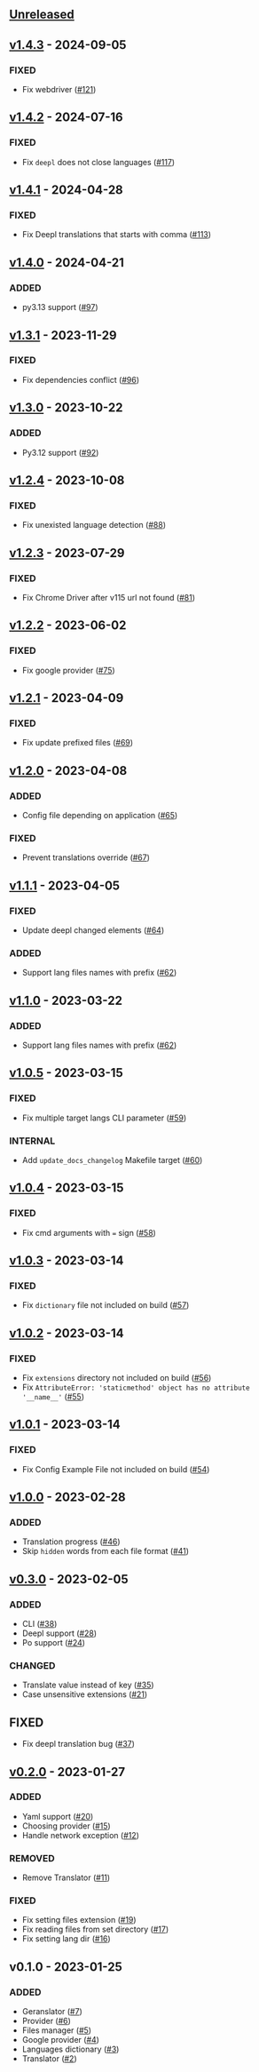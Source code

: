 ## [Unreleased](https://github.com/faissaloux/geranslator/compare/v1.4.3...main)

## [v1.4.3](https://github.com/faissaloux/geranslator/compare/v1.4.2...v1.4.3) - 2024-09-05
### FIXED
- Fix webdriver ([#121](https://github.com/faissaloux/geranslator/pull/121))

## [v1.4.2](https://github.com/faissaloux/geranslator/compare/v1.4.1...v1.4.2) - 2024-07-16
### FIXED
- Fix `deepl` does not close languages ([#117](https://github.com/faissaloux/geranslator/pull/117))

## [v1.4.1](https://github.com/faissaloux/geranslator/compare/v1.4.0...v1.4.1) - 2024-04-28
### FIXED
- Fix Deepl translations that starts with comma ([#113](https://github.com/faissaloux/geranslator/pull/113))

## [v1.4.0](https://github.com/faissaloux/geranslator/compare/v1.3.1...v1.4.0) - 2024-04-21
### ADDED
- py3.13 support ([#97](https://github.com/faissaloux/geranslator/pull/97))

## [v1.3.1](https://github.com/faissaloux/geranslator/compare/v1.3.0...v1.3.1) - 2023-11-29
### FIXED
- Fix dependencies conflict ([#96](https://github.com/faissaloux/geranslator/pull/96))

## [v1.3.0](https://github.com/faissaloux/geranslator/compare/v1.2.4...v1.3.0) - 2023-10-22
### ADDED
- Py3.12 support ([#92](https://github.com/faissaloux/geranslator/pull/92))

## [v1.2.4](https://github.com/faissaloux/geranslator/compare/v1.2.3...v1.2.4) - 2023-10-08
### FIXED
- Fix unexisted language detection ([#88](https://github.com/faissaloux/geranslator/pull/88))

## [v1.2.3](https://github.com/faissaloux/geranslator/compare/v1.2.2...v1.2.3) - 2023-07-29
### FIXED
- Fix Chrome Driver after v115 url not found ([#81](https://github.com/faissaloux/geranslator/pull/81))

## [v1.2.2](https://github.com/faissaloux/geranslator/compare/v1.2.1...v1.2.2) - 2023-06-02
### FIXED
- Fix google provider ([#75](https://github.com/faissaloux/geranslator/pull/75))

## [v1.2.1](https://github.com/faissaloux/geranslator/compare/v1.2.0...v1.2.1) - 2023-04-09
### FIXED
- Fix update prefixed files ([#69](https://github.com/faissaloux/geranslator/pull/69))

## [v1.2.0](https://github.com/faissaloux/geranslator/compare/v1.1.1...v1.2.0) - 2023-04-08
### ADDED
- Config file depending on application ([#65](https://github.com/faissaloux/geranslator/pull/65))
### FIXED
- Prevent translations override ([#67](https://github.com/faissaloux/geranslator/pull/67))

## [v1.1.1](https://github.com/faissaloux/geranslator/compare/v1.1.0...v1.1.1) - 2023-04-05
### FIXED
- Update deepl changed elements ([#64](https://github.com/faissaloux/geranslator/pull/64))

### ADDED
- Support lang files names with prefix ([#62](https://github.com/faissaloux/geranslator/pull/62))

## [v1.1.0](https://github.com/faissaloux/geranslator/compare/v1.0.5...v1.1.0) - 2023-03-22
### ADDED
- Support lang files names with prefix ([#62](https://github.com/faissaloux/geranslator/pull/62))

## [v1.0.5](https://github.com/faissaloux/geranslator/compare/v1.0.4...v1.0.5) - 2023-03-15
### FIXED
- Fix multiple target langs CLI parameter ([#59](https://github.com/faissaloux/geranslator/pull/59))
### INTERNAL
- Add `update_docs_changelog` Makefile target ([#60](https://github.com/faissaloux/geranslator/pull/60))

## [v1.0.4](https://github.com/faissaloux/geranslator/compare/v1.0.3...v1.0.4) - 2023-03-15
### FIXED
- Fix cmd arguments with `=` sign ([#58](https://github.com/faissaloux/geranslator/pull/58))

## [v1.0.3](https://github.com/faissaloux/geranslator/compare/v1.0.2...v1.0.3) - 2023-03-14
### FIXED
- Fix `dictionary` file not included on build ([#57](https://github.com/faissaloux/geranslator/pull/57))

## [v1.0.2](https://github.com/faissaloux/geranslator/compare/v1.0.1...v1.0.2) - 2023-03-14
### FIXED
- Fix `extensions` directory not included on build ([#56](https://github.com/faissaloux/geranslator/pull/56))
- Fix `AttributeError: 'staticmethod' object has no attribute '__name__'` ([#55](https://github.com/faissaloux/geranslator/pull/55))

## [v1.0.1](https://github.com/faissaloux/geranslator/compare/v1.0.0...v1.0.1) - 2023-03-14
### FIXED
- Fix Config Example File not included on build ([#54](https://github.com/faissaloux/geranslator/pull/54))

## [v1.0.0](https://github.com/faissaloux/geranslator/compare/v0.3.0...v1.0.0) - 2023-02-28
### ADDED
- Translation progress ([#46](https://github.com/faissaloux/geranslator/pull/46))
- Skip `hidden` words from each file format ([#41](https://github.com/faissaloux/geranslator/pull/41))

## [v0.3.0](https://github.com/faissaloux/geranslator/compare/v0.2.0...v0.3.0) - 2023-02-05
### ADDED
- CLI ([#38](https://github.com/faissaloux/geranslator/pull/38))
- Deepl support ([#28](https://github.com/faissaloux/geranslator/pull/28))
- Po support ([#24](https://github.com/faissaloux/geranslator/pull/24))
### CHANGED
- Translate value instead of key ([#35](https://github.com/faissaloux/geranslator/pull/35))
- Case unsensitive extensions ([#21](https://github.com/faissaloux/geranslator/pull/21))
## FIXED
- Fix deepl translation bug ([#37](https://github.com/faissaloux/geranslator/pull/37))

## [v0.2.0](https://github.com/faissaloux/geranslator/compare/v0.1.0...v0.2.0) - 2023-01-27
### ADDED
- Yaml support ([#20](https://github.com/faissaloux/geranslator/pull/20))
- Choosing provider ([#15](https://github.com/faissaloux/geranslator/pull/15))
- Handle network exception ([#12](https://github.com/faissaloux/geranslator/pull/12))
### REMOVED
- Remove Translator ([#11](https://github.com/faissaloux/geranslator/pull/11))
### FIXED
- Fix setting files extension ([#19](https://github.com/faissaloux/geranslator/pull/19))
- Fix reading files from set directory ([#17](https://github.com/faissaloux/geranslator/pull/17))
- Fix setting lang dir ([#16](https://github.com/faissaloux/geranslator/pull/16))

## v0.1.0 - 2023-01-25
### ADDED
- Geranslator ([#7](https://github.com/faissaloux/geranslator/pull/7))
- Provider ([#6](https://github.com/faissaloux/geranslator/pull/6))
- Files manager ([#5](https://github.com/faissaloux/geranslator/pull/5))
- Google provider ([#4](https://github.com/faissaloux/geranslator/pull/4))
- Languages dictionary ([#3](https://github.com/faissaloux/geranslator/pull/3))
- Translator ([#2](https://github.com/faissaloux/geranslator/pull/2))
